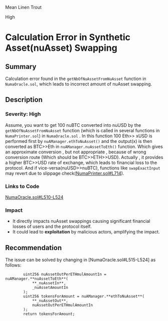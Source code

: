 Mean Linen Trout

High

# Calculation Error in Synthetic Asset(nuAsset) Swapping

## Summary
Calculation error found in the `getNbOfNuAssetFromNuAsset` function in `NumaOracle.sol`, which leads to incorrect amount of nuAsset swapping.

## Description
### Severity: High
Assume, you want to get 100 nuBTC converted into nuUSD by the `getNbOfNuAssetFromNuAsset` function (which is called in several functions in `NumaPrinter.sol`) in `NumaOracle.sol` . In this function 100 Eth>> xUSD is performed first by `nuAManager.ethToNuAsset()` and the output(x) is then converted as BTC>>Eth in `nuAManager.nuAssetToEth()` function. Which gives an approximate conversion , but not appropriate , because of wrong conversion route (Which should be  BTC>>ETH>>USD). Actually , it provides a  higher BTC>>USD rate of  exchange, which leads to financial loss to the protocol. And if vice-versa(nuUSD>>nuBTC), functions like `swapExactInput` may revert due to slippage check([NumaPrinter.sol#L714](https://github.com/sherlock-audit/2024-12-numa-audit/blob/main/Numa/contracts/NumaProtocol/NumaPrinter.sol#L714)). 

### Links to Code
[NumaOracle.sol#L510-L524](https://github.com/sherlock-audit/2024-12-numa-audit/blob/main/Numa/contracts/NumaProtocol/NumaOracle.sol#L510-L524)


### Impact
- It directly impacts nuAsset swappings causing significant financial losses of users and the protocol itself.
- It could lead to **exploitation** by malicious actors, amplifying the impact.


## Recommendation
The issue can be solved by changing in [NumaOracle.sol#L515-L524] as follows:
```solidity
        uint256 nuAssetOutPerETHmulAmountIn = nuAManager.**nuAssetToEth**(
            **_nuAssetIn**,
            _nuAssetAmountIn
        );
        uint256 tokensForAmount = nuAManager.**ethToNuAsset**(
            **_nuAssetOut**,
            nuAssetOutPerETHmulAmountIn
        );
        return tokensForAmount;
```
